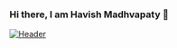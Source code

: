 ### Hi there, I am Havish Madhvapaty 👋

[![Header](https://raw.githubusercontent.com/MartinHeinz/<OWNER>/<OWNER>/readme_header.png "Header")](https://some-url.dev/)









<!--
**havishmad/havishmad** is a ✨ _special_ ✨ repository because its `README.md` (this file) appears on your GitHub profile.

Here are some ideas to get you started:

- 🔭 I’m currently working on ...
- 🌱 I’m currently learning ...
- 👯 I’m looking to collaborate on ...
- 🤔 I’m looking for help with ...
- 💬 Ask me about ...
- 📫 How to reach me: ...
- 😄 Pronouns: ...
- ⚡ Fun fact: ...
-->
